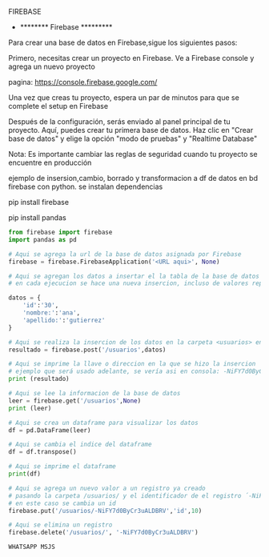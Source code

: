 FIREBASE

- ******** Firebase *********

Para crear una base de datos en Firebase,sigue los siguientes pasos:

Primero, necesitas crear un proyecto en Firebase. Ve a Firebase console y agrega un nuevo proyecto

pagina: https://console.firebase.google.com/

Una vez que creas tu proyecto, espera un par de minutos para que se complete el setup en Firebase

Después de la configuración, serás enviado al panel principal de tu proyecto. Aquí, puedes crear tu primera base de datos. Haz clic en "Crear base de datos" y elige la opción "modo de pruebas" y "Realtime Database"

Nota: Es importante cambiar las reglas de seguridad cuando tu proyecto se encuentre en producción

ejemplo de insersion,cambio, borrado y transformacion a df de datos en bd firebase con python. se instalan dependencias 

pip install firebase

pip install pandas

```python
from firebase import firebase
import pandas as pd

# Aqui se agrega la url de la base de datos asignada por Firebase
firebase = firebase.FirebaseApplication('<URL aqui>', None)

# Aqui se agregan los datos a insertar el la tabla de la base de datos
# en cada ejecucion se hace una nueva insercion, incluso de valores repetidos si no hay cambios

datos = {
    'id':'30',
    'nombre:':'ana',
    'apellido:':'gutierrez'
}

# Aqui se realiza la insercion de los datos en la carpeta <usuarios> en base de datos
resultado = firebase.post('/usuarios',datos)

# Aqui se imprime la llave o direccion en la que se hizo la insercion
# ejemplo que será usado adelante, se vería asi en consola: -NiFY7d0ByCr3uALDBRV
print (resultado)

# Aqui se lee la informacion de la base de datos
leer = firebase.get('/usuarios',None)
print (leer)

# Aqui se crea un dataframe para visualizar los datos
df = pd.DataFrame(leer)

# Aqui se cambia el indice del dataframe
df = df.transpose()

# Aqui se imprime el dataframe
print(df)

# Aqui se agrega un nuevo valor a un registro ya creado
# pasando la carpeta /usuarios/ y el identificador de el registro ´-NiFY7d0ByCr3uALDBRV´
# en este caso se cambia un id
firebase.put('/usuarios/-NiFY7d0ByCr3uALDBRV','id',10)

# Aqui se elimina un registro
firebase.delete('/usuarios/', '-NiFY7d0ByCr3uALDBRV')

WHATSAPP MSJS

